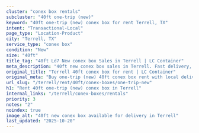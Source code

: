 ```yaml
---
cluster: "conex box rentals"
subcluster: "40ft one-trip (new)"
keyword: "40ft one-trip (new) conex box for rent Terrell, TX"
intent: "Transactional-Local"
page_type: "Location-Product"
city: "Terrell, TX"
service_type: "conex box"
condition: "New"
size: "40ft"
title_tag: "40ft Ld7 New conex box Sales in Terrell | LC Container"
meta_description: "40ft new conex box sales in Terrell. Fast delivery, competitive pricing. Serving conex boxes area. Quote ID: XTH. Call (214) 524-4168 for your free quote today."
original_title: "Terrell 40ft conex box for rent | LC Container"
original_meta: "Buy one-trip (new) 40ft conex box rent with local delivery in Terrell, TX. LC Container — local Since 2003. Request a fast quote today."
url_slug: "/terrell/rent/40ft/conex-boxes/one-trip-new"
h1: "Rent 40ft one-trip (new) conex box in Terrell"
internal_links: "/terrell/conex-boxes/rentals"
priority: 3
notes: "2"
noindex: true
image_alt: "40ft new conex box available for delivery in Terrell"
last_updated: "2025-10-20"
---
```


<!-- TODO: Add unique city/inventory copy, images, and internal links here. -->
